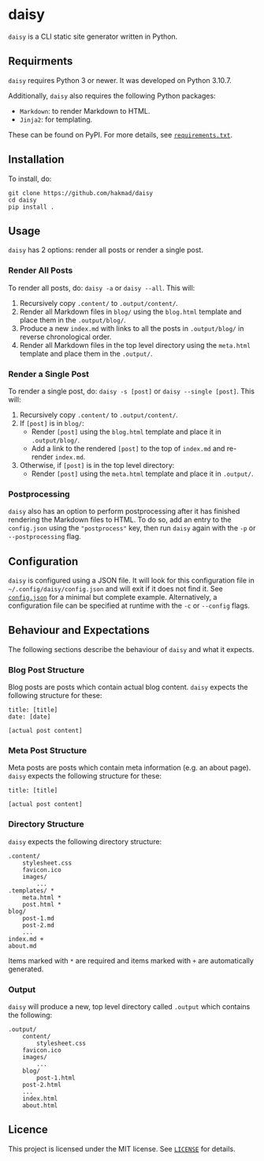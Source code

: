 # daisy

`daisy` is a CLI static site generator written in Python.

## Requirments

`daisy` requires Python 3 or newer. It was developed on Python 3.10.7.

Additionally, `daisy` also requires the following Python packages:
- `Markdown`: to render Markdown to HTML.
- `Jinja2`: for templating.

These can be found on PyPI. For more details, see
[`requirements.txt`](requirements.txt).

## Installation

To install, do:

```
git clone https://github.com/hakmad/daisy
cd daisy
pip install .
```

## Usage

`daisy` has 2 options: render all posts or render a single post.

### Render All Posts

To render all posts, do: `daisy -a` or `daisy --all`. This will:

1. Recursively copy `.content/` to `.output/content/`.
2. Render all Markdown files in `blog/` using the `blog.html` template and
   place them in the `.output/blog/`.
3. Produce a new `index.md` with links to all the posts in `.output/blog/` in
   reverse chronological order.
4. Render all Markdown files in the top level directory using the
   `meta.html` template and place them in the `.output/`.

### Render a Single Post

To render a single post, do: `daisy -s [post]` or `daisy --single [post]`.
This will:

1. Recursively copy `.content/` to `.output/content/`.
2. If `[post]` is in `blog/`:
   - Render `[post]` using the `blog.html` template and place it in
     `.output/blog/`.
   - Add a link to the rendered `[post]` to the top of `index.md` and
     re-render `index.md`.
3. Otherwise, if `[post]` is in the top level directory:
   - Render `[post]` using the `meta.html` template and place it in
     `.output/`.

### Postprocessing

`daisy` also has an option to perform postprocessing after it has finished
rendering the Markdown files to HTML. To do so, add an entry to the
`config.json` using the `"postprocess"` key, then run `daisy` again with the
`-p` or `--postprocessing` flag.

## Configuration

`daisy` is configured using a JSON file. It will look for this configuration
file in `~/.config/daisy/config.json` and will exit if it does not find it.
See [`config.json`](config.json) for a minimal but complete example.
Alternatively, a configuration file can be specified at runtime with the `-c`
or `--config` flags.

## Behaviour and Expectations

The following sections describe the behaviour of `daisy` and what it expects.

### Blog Post Structure

Blog posts are posts which contain actual blog content. `daisy` expects the
following structure for these:

```
title: [title]
date: [date]

[actual post content]
```

### Meta Post Structure

Meta posts are posts which contain meta information (e.g. an about page).
`daisy` expects the following structure for these:

```
title: [title]

[actual post content]
```

### Directory Structure

`daisy` expects the following directory structure:

```
.content/
    stylesheet.css
    favicon.ico
    images/
    	...
.templates/ *
    meta.html *
    post.html *
blog/
    post-1.md
    post-2.md
    ...
index.md +
about.md
```

Items marked with `*` are required and items marked with `+` are automatically
generated.

### Output

`daisy` will produce a new, top level directory called `.output` which
contains the following:

```
.output/
    content/
    	stylesheet.css
	favicon.ico
	images/
	    ...
    blog/
    	post-1.html
	post-2.html
	...
    index.html
    about.html
```

## Licence

This project is licensed under the MIT license. See
[`LICENSE`](https://github.com/hakmad/daisy/blob/main/LICENSE) for details.
